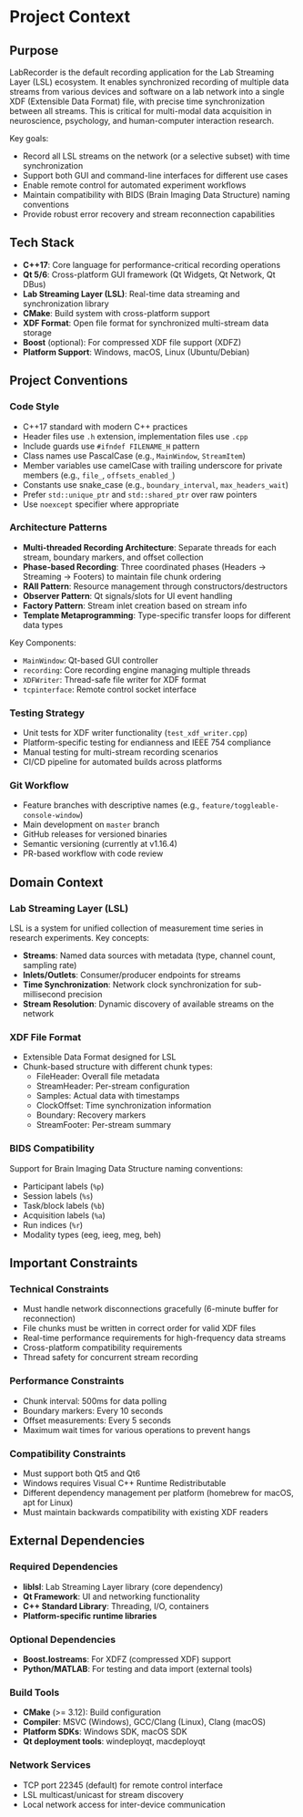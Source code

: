 # Project Context

## Purpose
LabRecorder is the default recording application for the Lab Streaming Layer (LSL) ecosystem. It enables synchronized recording of multiple data streams from various devices and software on a lab network into a single XDF (Extensible Data Format) file, with precise time synchronization between all streams. This is critical for multi-modal data acquisition in neuroscience, psychology, and human-computer interaction research.

Key goals:
- Record all LSL streams on the network (or a selective subset) with time synchronization
- Support both GUI and command-line interfaces for different use cases
- Enable remote control for automated experiment workflows
- Maintain compatibility with BIDS (Brain Imaging Data Structure) naming conventions
- Provide robust error recovery and stream reconnection capabilities

## Tech Stack
- **C++17**: Core language for performance-critical recording operations
- **Qt 5/6**: Cross-platform GUI framework (Qt Widgets, Qt Network, Qt DBus)
- **Lab Streaming Layer (LSL)**: Real-time data streaming and synchronization library
- **CMake**: Build system with cross-platform support
- **XDF Format**: Open file format for synchronized multi-stream data storage
- **Boost** (optional): For compressed XDF file support (XDFZ)
- **Platform Support**: Windows, macOS, Linux (Ubuntu/Debian)

## Project Conventions

### Code Style
- C++17 standard with modern C++ practices
- Header files use `.h` extension, implementation files use `.cpp`
- Include guards use `#ifndef FILENAME_H` pattern
- Class names use PascalCase (e.g., `MainWindow`, `StreamItem`)
- Member variables use camelCase with trailing underscore for private members (e.g., `file_`, `offsets_enabled_`)
- Constants use snake_case (e.g., `boundary_interval`, `max_headers_wait`)
- Prefer `std::unique_ptr` and `std::shared_ptr` over raw pointers
- Use `noexcept` specifier where appropriate

### Architecture Patterns
- **Multi-threaded Recording Architecture**: Separate threads for each stream, boundary markers, and offset collection
- **Phase-based Recording**: Three coordinated phases (Headers → Streaming → Footers) to maintain file chunk ordering
- **RAII Pattern**: Resource management through constructors/destructors
- **Observer Pattern**: Qt signals/slots for UI event handling
- **Factory Pattern**: Stream inlet creation based on stream info
- **Template Metaprogramming**: Type-specific transfer loops for different data types

Key Components:
- `MainWindow`: Qt-based GUI controller
- `recording`: Core recording engine managing multiple threads
- `XDFWriter`: Thread-safe file writer for XDF format
- `tcpinterface`: Remote control socket interface

### Testing Strategy
- Unit tests for XDF writer functionality (`test_xdf_writer.cpp`)
- Platform-specific testing for endianness and IEEE 754 compliance
- Manual testing for multi-stream recording scenarios
- CI/CD pipeline for automated builds across platforms

### Git Workflow
- Feature branches with descriptive names (e.g., `feature/toggleable-console-window`)
- Main development on `master` branch
- GitHub releases for versioned binaries
- Semantic versioning (currently at v1.16.4)
- PR-based workflow with code review

## Domain Context

### Lab Streaming Layer (LSL)
LSL is a system for unified collection of measurement time series in research experiments. Key concepts:
- **Streams**: Named data sources with metadata (type, channel count, sampling rate)
- **Inlets/Outlets**: Consumer/producer endpoints for streams
- **Time Synchronization**: Network clock synchronization for sub-millisecond precision
- **Stream Resolution**: Dynamic discovery of available streams on the network

### XDF File Format
- Extensible Data Format designed for LSL
- Chunk-based structure with different chunk types:
  - FileHeader: Overall file metadata
  - StreamHeader: Per-stream configuration
  - Samples: Actual data with timestamps  
  - ClockOffset: Time synchronization information
  - Boundary: Recovery markers
  - StreamFooter: Per-stream summary

### BIDS Compatibility
Support for Brain Imaging Data Structure naming conventions:
- Participant labels (`%p`)
- Session labels (`%s`)
- Task/block labels (`%b`)
- Acquisition labels (`%a`)
- Run indices (`%r`)
- Modality types (eeg, ieeg, meg, beh)

## Important Constraints

### Technical Constraints
- Must handle network disconnections gracefully (6-minute buffer for reconnection)
- File chunks must be written in correct order for valid XDF files
- Real-time performance requirements for high-frequency data streams
- Cross-platform compatibility requirements
- Thread safety for concurrent stream recording

### Performance Constraints
- Chunk interval: 500ms for data polling
- Boundary markers: Every 10 seconds
- Offset measurements: Every 5 seconds
- Maximum wait times for various operations to prevent hangs

### Compatibility Constraints
- Must support both Qt5 and Qt6
- Windows requires Visual C++ Runtime Redistributable
- Different dependency management per platform (homebrew for macOS, apt for Linux)
- Must maintain backwards compatibility with existing XDF readers

## External Dependencies

### Required Dependencies
- **liblsl**: Lab Streaming Layer library (core dependency)
- **Qt Framework**: UI and networking functionality
- **C++ Standard Library**: Threading, I/O, containers
- **Platform-specific runtime libraries**

### Optional Dependencies
- **Boost.Iostreams**: For XDFZ (compressed XDF) support
- **Python/MATLAB**: For testing and data import (external tools)

### Build Tools
- **CMake** (>= 3.12): Build configuration
- **Compiler**: MSVC (Windows), GCC/Clang (Linux), Clang (macOS)
- **Platform SDKs**: Windows SDK, macOS SDK
- **Qt deployment tools**: windeployqt, macdeployqt

### Network Services
- TCP port 22345 (default) for remote control interface
- LSL multicast/unicast for stream discovery
- Local network access for inter-device communication